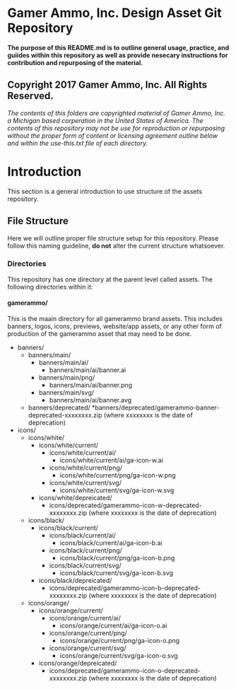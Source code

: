 # Gamer Ammo, Inc. Design Asset Git Repository
**The purpose of this README.md is to outline general usage, practice, and guiides within this repository as well as provide nesecary instructions for contribution and repurposing of the material.**

## Copyright 2017 Gamer Ammo, Inc. All Rights Reserved.
*The contents of this folders are copyrighted material of Gamer Ammo, Inc. a Michigan based corperation in the United States of America. The contents of this repository may not be use for reproduction or repurposing without the proper form of content or licensing agreement outline below and within the use-this.txt file of each directory.*



# Introduction
This section is a general introduction to use structure of the assets repository.

## File Structure
Here we will outline proper file structure setup for this repository. Please follow this naming guideline, **do not** alter the current structure whatsoever.

### Directories
This repository has one directory at the parent level called assets. The following directories within it:

#### gamerammo/

This is the maain directory for all gamerammo brand assets. This includes banners, logos, icons, previews, website/app assets,  or any other form of production of the gamerammo asset that may need to be done.

* banners/
  * banners/main/
    * banners/main/ai/
      * banners/main/ai/banner.ai
    * banners/main/png/
      * banners/main/ai/banner.png
    * banners/main/svg/
      * banners/main/ai/banner.avg
  * banners/deprecated/
    *banners/deprecated/gamerammo-banner-deprecated-xxxxxxxx.zip (where xxxxxxxx is the date of deprecation)
* icons/
  * icons/white/
    * icons/white/current/
      * icons/white/current/ai/
        * icons/white/current/ai/ga-icon-w.ai
      * icons/white/current/png/
        * icons/white/current/png/ga-icon-w.png
      * icons/white/current/svg/
        * icons/white/current/svg/ga-icon-w.svg
    * icons/white/depreicated/
      * icons/deprecated/gamerammo-icon-w-deprecated-xxxxxxxx.zip (where xxxxxxxx is the date of deprecation)
  * icons/black/
    * icons/black/current/
      * icons/black/current/ai/
        * icons/black/current/ai/ga-icon-b.ai
      * icons/black/current/png/
        * icons/black/current/png/ga-icon-b.png
      * icons/black/current/svg/
        * icons/black/current/svg/ga-icon-b.svg
    * icons/black/depreicated/
      * icons/deprecated/gamerammo-icon-b-deprecated-xxxxxxxx.zip (where xxxxxxxx is the date of deprecation)
  * icons/orange/
    * icons/orange/current/
      * icons/orange/current/ai/
        * icons/orange/current/ai/ga-icon-o.ai
      * icons/orange/current/png/
        * icons/orange/current/png/ga-icon-o.png
      * icons/orange/current/svg/
        * icons/orange/current/svg/ga-icon-o.svg
    * icons/orange/depreicated/
      * icons/deprecated/gamerammo-icon-o-deprecated-xxxxxxxx.zip (where xxxxxxxx is the date of deprecation)
